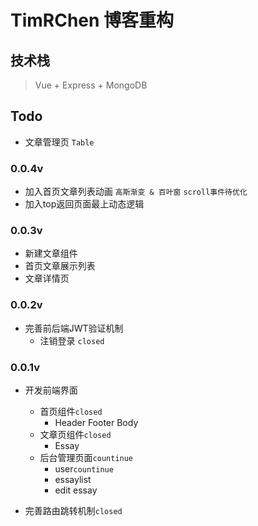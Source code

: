 # TimRChen 博客重构

## 技术栈
>   Vue + Express + MongoDB


## Todo

-   文章管理页 `Table`

### 0.0.4v

-   加入首页文章列表动画 `高斯渐变 & 百叶窗` `scroll事件待优化`
-   加入top返回页面最上动态逻辑

### 0.0.3v

-   新建文章组件
-   首页文章展示列表
-   文章详情页


### 0.0.2v

-   完善前后端JWT验证机制
    -   注销登录 `closed`


### 0.0.1v

-   开发前端界面
    -   首页组件`closed`
        - Header Footer Body
    -   文章页组件`closed`
        - Essay
    -   后台管理页面`countinue`
        - user`countinue`
        - essaylist
        - edit essay

-   完善路由跳转机制`closed`



